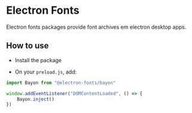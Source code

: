 # Electron Fonts

Electron fonts packages provide font archives em electron desktop apps.

## How to use

* Install the package

* On your `preload.js`, add:

```ts
import Bayon from "@electron-fonts/bayon"

window.addEventListener("DOMContentLoaded", () => {
    Bayon.inject()
})
```
